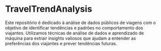 # TravelTrendAnalysis
Este repositório é dedicado à análise de dados públicos de viagens com o objetivo de identificar tendências e padrões no comportamento dos viajantes. Utilizamos técnicas de análise de dados e aprendizado de máquina para extrair insights valiosos que ajudam a entender as preferências dos viajantes e prever tendências futuras. 
